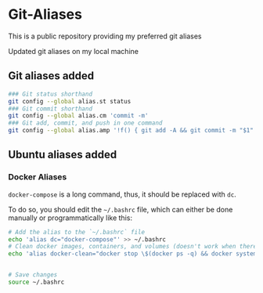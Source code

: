 # Git-Aliases
This is a public repository providing my preferred git aliases

Updated git aliases on my local machine

## Git aliases added
```sh
### Git status shorthand
git config --global alias.st status
### Git commit shorthand
git config --global alias.cm 'commit -m'
### Git add, commit, and push in one command
git config --global alias.amp '!f() { git add -A && git commit -m "$1" && git push; }; f'
```

## Ubuntu aliases added

### Docker Aliases

`docker-compose` is a long command, thus, it should be replaced with `dc`.

To do so, you should edit the `~/.bashrc` file, which can either be done manually or programmatically like this:
```sh
# Add the alias to the `~/.bashrc` file 
echo 'alias dc="docker-compose"' >> ~/.bashrc
# Clean docker images, containers, and volumes (doesn't work when there are none existing)
echo 'alias docker-clean="docker stop \$(docker ps -q) && docker system prune -a"' >> ~/.bashrc


# Save changes
source ~/.bashrc
```



